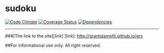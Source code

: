 # sudoku

[![Code Climate][codeclimate-image]][codeclimate-url] [![Coverage Status][coverage-image]][coverage-url] [![Dependencies][david-image]][david-url]

-----
###[The link to the site][link]
[link]: http://grantstampfli.github.io/grs

[codeclimate-image]: https://codeclimate.com/github/GrantStampfli/sudoku.png
[codeclimate-url]: https://codeclimate.com/github/GrantStampfli/sudoku
[coverage-image]: https://coveralls.io/repos/GrantStampfli/sudoku/badge.png
[coverage-url]: https://coveralls.io/r/GrantStampfli/sudoku
[david-image]: https://david-dm.org/GrantStampfli/sudoku.png?theme=shields.io
[david-url]: https://david-dm.org/GrantStampfli/sudoku
##For informational use only. All right reserved.
